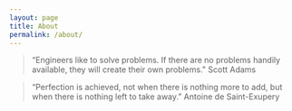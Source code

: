 ```yaml
---
layout: page
title: About
permalink: /about/
---
```

> “Engineers like to solve problems. If there are no problems handily available, they will create their own problems."
Scott Adams

> “Perfection is achieved, not when there is nothing more to add, but when there is nothing left to take away.”
Antoine de Saint-Exupery
